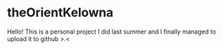 # theOrientKelowna
Hello! 
This is a personal project I did last summer and I finally managed to upload it to github >.<
